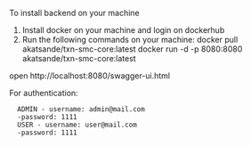 To install backend on your machine

1. Install docker on your machine and login on dockerhub
2. Run the following commands on your machine:
      docker pull akatsande/txn-smc-core:latest
      docker run -d -p 8080:8080 akatsande/txn-smc-core:latest

open http://localhost:8080/swagger-ui.html

For authentication:

      ADMIN - username: admin@mail.com
      -password: 1111
      USER - username: user@mail.com
      -password: 1111
